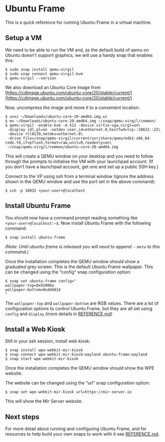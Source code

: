 # Ubuntu Frame

This is a quick reference for running Ubuntu Frame in a virtual machine.

## Setup a VM
We need to be able to run the VM and, as the default build of qemu on Ubuntu doesn’t support graphics, we will use a handy snap that enables this:

    $ sudo snap install qemu-virgil
    $ sudo snap connect qemu-virgil:kvm
    $ qemu-virgil --version

We also download an Ubuntu Core image from [https://cdimage.ubuntu.com/ubuntu-core/20/stable/current/](https://cdimage.ubuntu.com/ubuntu-core/20/stable/current/)

Now, uncompress the image and move it to a convenient location:

    $ unxz ~/Downloads/ubuntu-core-20-amd64.img.xz
    $ mv ~/Downloads/ubuntu-core-20-amd64.img ~/snap/qemu-virgil/common/
    $ qemu-virgil -enable-kvm -m 512 -device virtio-vga,virgl=on\
     -display sdl,gl=on -netdev user,id=ethernet.0,hostfwd=tcp::10022-:22\
     -device rtl8139,netdev=ethernet.0\
     -drive file=/snap/qemu-virgil/current/usr/share/qemu/edk2-x86_64-code.fd,if=pflash,format=raw,unit=0,readonly=on\
     ~/snap/qemu-virgil/common/ubuntu-core-20-amd64.img

This will create a QEMU window on your desktop and you need to follow through the prompts to initialise the VM with your launchpad account. (If you don’t have a launchpad account, get one and set up a public SSH key.)

Connect to the VP using ssh from a terminal window (ignore the address shown in the QEMU window and use the port set in the above command):

    $ ssh -p 10022 <your‑user>@localhost

## Install Ubuntu Frame
You should now have a command prompt reading something like `<your‑user>@localhost:~$`. Now install Ubuntu Frame with the following command:

    $ snap install ubuntu-frame

_(Note: Until ubuntu-frame is released you will need to append `--beta` to this command.)_

Once the installation completes the QEMU window should show a graduated grey screen. This is the default Ubuntu Frame wallpaper. This can be changed using the “config” snap configuration option:

    $ snap set ubuntu-frame config="
    wallpaper-top=0x92006a
    wallpaper-bottom=0xdd4814
    "

The `wallpaper-top` and `wallpaper-bottom` are RGB values. There are a lot of configuration options to control Ubuntu Frame, but they are all set using `config` and `display` (more details in [REFERENCE.md](REFERENCE.md))

## Install a Web Kiosk

Still in your ssh session, install web kiosk:

    $ snap install wpe-webkit-mir-kiosk
    $ snap connect wpe-webkit-mir-kiosk:wayland ubuntu-frame:wayland
    $ snap start wpe-webkit-mir-kiosk

Once the installation completes the QEMU window should show the WPE website.

The website can be changed using the “url” snap configuration option:

    $ snap set wpe-webkit-mir-kiosk url=https://mir-server.io

This will show the Mir Server website.

## Next steps

For more detail about running and configuring Ubuntu Frame, and for resources to help build your own snaps to work with it see [REFERENCE.md](REFERENCE.md).
